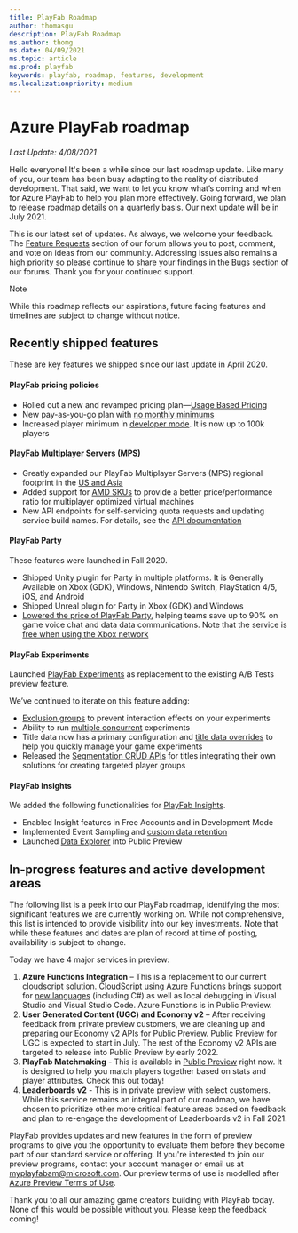 ```yaml
---
title: PlayFab Roadmap
author: thomasgu
description: PlayFab Roadmap
ms.author: thomg
ms.date: 04/09/2021
ms.topic: article
ms.prod: playfab
keywords: playfab, roadmap, features, development
ms.localizationpriority: medium
---
```


# Azure PlayFab roadmap
_Last Update: 4/08/2021_

Hello everyone! It's been a while since our last roadmap update. Like many of you, our team has been busy adapting to the reality of distributed development. That said, we want to let you know what’s coming and when for Azure PlayFab to help you plan more effectively. Going forward, we plan to release roadmap details on a quarterly basis. Our next update will be in July 2021.

This is our latest set of updates.  As always, we welcome your feedback. The [Feature Requests](https://community.playfab.com/spaces/24/index.html?sort=votes) section of our forum allows you to post, comment, and vote on ideas from our community. Addressing issues also remains a high priority so please continue to share your findings in the [Bugs](https://community.playfab.com/spaces/23/index.html) section of our forums. Thank you for your continued support.

>[!Note]
> While this roadmap reflects our aspirations, future facing features and timelines are subject to change without notice.

## Recently shipped features

These are key features we shipped since our last update in April 2020.

#### PlayFab pricing policies

- Rolled out a new and revamped pricing plan&mdash;[Usage Based Pricing](https://blog.playfab.com/blog/usage-based-pricing-update-transition-period-extended-through-october-31-2020)
- New pay-as-you-go plan with [no monthly minimums](https://blog.playfab.com/blog/new-playfab-pricing-plan-with-no-monthly-minimums)
- Increased player minimum in [developer mode](https://blog.playfab.com/blog/development-mode-player-limit-increased-to-100k-players). It is now up to 100k players

#### PlayFab Multiplayer Servers (MPS)

- Greatly expanded our PlayFab Multiplayer Servers (MPS) regional footprint in the [US and Asia](https://blog.playfab.com/blog/azure-playfab-multiplayer-servers-adds-new-regions-in-asia-and-us-to-reduce-player-latency-and-give-multiplayer-games-even-more-choice)
- Added support for [AMD SKUs](https://blog.playfab.com/blog/azure-playfab-multiplayer-servers-includes-free-monthly-amd-vms-usage-evaluation) to provide a better price/performance ratio for multiplayer optimized virtual machines
- New API endpoints for self-servicing quota requests and updating service build names. For details, see the [API documentation](https://docs.microsoft.com/rest/api/playfab/multiplayer/multiplayerserver?view=playfab-rest) 

#### PlayFab Party

These features were launched in Fall 2020.

- Shipped Unity plugin for Party in multiple platforms. It is Generally Available on Xbox (GDK), Windows, Nintendo Switch, PlayStation 4/5, iOS, and Android
- Shipped Unreal plugin for Party in Xbox (GDK) and Windows
- [Lowered the price of PlayFab Party](https://blog.playfab.com/blog/starting-today-save-up-to-90-using-playfab-party), helping teams save up to 90% on game voice chat and data data communications. Note that the service is [free when using the Xbox network](https://docs.microsoft.com/gaming/playfab/features/multiplayer/networking/xbl-discount)

#### PlayFab Experiments

Launched [PlayFab Experiments](https://blog.playfab.com/blog/announcing-playfabs-experimentation-all-new-for-trustworthy-experiments) as replacement to the existing A/B Tests preview feature.

We’ve continued to iterate on this feature adding:
- [Exclusion groups](https://docs.microsoft.com/gaming/playfab/features/analytics/experiments/exclusion-groups) to prevent interaction effects on your experiments
- Ability to run [multiple concurrent](https://blog.playfab.com/blog/prevent-interaction-effects-with-exclusion-groups-and-run-multiple-concurrent-experiments) experiments
- Title data now has a primary configuration and [title data overrides](https://blog.playfab.com/blog/experiment-on-title-data-with-overrides-and-reimagined-design) to help you quickly manage your game experiments
- Released the [Segmentation CRUD APIs](https://blog.playfab.com/blog/introducing-segmentation-apis-build-games-that-target-with-playfab-segment) for titles integrating their own solutions for creating targeted player groups 

#### PlayFab Insights

We added the following functionalities for [PlayFab Insights](https://www.youtube.com/watch?v=4akVBx2gmU0).

- Enabled Insight features in Free Accounts and in Development Mode
- Implemented Event Sampling and [custom data retention](https://blog.playfab.com/blog/custom-data-retention-with-playfab-insights) 
- Launched [Data Explorer](https://docs.microsoft.com/gaming/playfab/features/insights/data-explorer/quickstart) into Public Preview  

## In-progress features and active development areas

The following list is a peek into our PlayFab roadmap, identifying the most significant features we are currently working on. While not comprehensive, this list is intended to provide visibility into our key investments. Note that while these features and dates are plan of record at time of posting, availability is subject to change.

Today we have 4 major services in preview:
1. **Azure Functions Integration** – This is a replacement to our current cloudscript solution. [CloudScript using Azure Functions](https://docs.microsoft.com/gaming/playfab/features/automation/cloudscript-af/) brings support for [new languages](https://docs.microsoft.com/azure/azure-functions/supported-languages) (including C#) as well as local debugging in Visual Studio and Visual Studio Code. Azure Functions is in Public Preview.
1. **User Generated Content (UGC) and Economy v2** – After receiving feedback from private preview customers, we are cleaning up and preparing our Economy v2 APIs for Public Preview. Public Preview for UGC is expected to start in July. The rest of the Economy v2 APIs are targeted to release into Public Preview by early 2022.
1. **PlayFab Matchmaking** - This is available in [Public Preview](https://docs.microsoft.com/gaming/playfab/features/multiplayer/matchmaking/) right now. It is designed to help you match players together based on stats and player attributes. Check this out today! 
1. **Leaderboards v2** - This is in private preview with select customers. While this service remains an integral part of our roadmap, we have chosen to prioritize other more critical feature areas based on feedback and plan to re-engage the development of Leaderboards v2 in Fall 2021.

PlayFab provides updates and new features in the form of preview programs to give you the opportunity to evaluate them before they become part of our standard service or offering. If you're interested to join our preview programs, contact your account manager or email us at myplayfabam@microsoft.com. Our preview terms of use is modelled after [Azure Preview Terms of Use](https://azure.microsoft.com/support/legal/preview-supplemental-terms/).

Thank you to all our amazing game creators building with PlayFab today. None of this would be possible without you. Please keep the feedback coming! 

